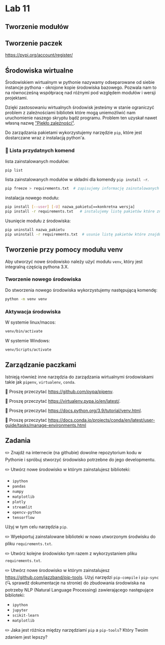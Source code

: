 # Lab 11

## Tworzenie modułów

## Tworzenie paczek


https://pypi.org/account/register/


## Środowiska wirtualne
Środowiskiem wirtualnym w pythonie nazywamy odseparowane od siebie instancje pythona - okrojone kopie środowiska bazowego. 
Pozwala nam to na równocześną współpracę nad różnymi pod względem modułów i wersji projektami. 

Dzięki zastosowaniu wirtualnych środowisk jesteśmy w stanie ograniczyć problem z zależnościami bibliotek które mogą uniemożliwić nam uruchomienie naszego skryptu bądź programu. Problem ten uzyskał nawet własną nazwę ["Piekło zależności"](https://pl.wikipedia.org/wiki/Piek%C5%82o_zale%C5%BCno%C5%9Bci).

Do zarządzania pakietami wykorzystujemy narzędzie `pip`, które jest dostarczane wraz z instalacją python'a.

### :memo: Lista przydatnych komend

lista zainstalowanych modułów:
```bash
pip list
```
lista zainstalowanych modułów w składni dla komendy `pip install -r`.
```bash
pip freeze > requirements.txt  # zapisujemy informację zainstalowanych modułach do pliku requirements.txt
```

instalacja nowego modułu:
```bash
pip install [--user] [-U] nazwa_pakietu[==konkretna wersja]
pip install -r requirements.txt   # instalujemy listę pakietów które znajdują się w pliku requirements.txt
```

Usunięcie modułu z środowiska:
```bash
pip uninstall nazwa_pakietu
pip uninstall -r requirements.txt  # usunie listę pakietów które znajdują się w pliku requirements.txt
```

## Tworzenie przy pomocy modułu venv
Aby utworzyć nowe środowisko należy użyć modułu `venv`, który jest integralną częścią pythona 3.X.

### Tworzenie nowego środowiska
Do stworzenia nowego środowiska wykorzystujemy następującą komendę:
```cmd
python -m venv venv
```
### Aktywacja środowiska
W systemie linux/macos:
```cmd
venv/bin/activate
```

W systemie Windows:
```cmd
venv/Scripts/activate
```

## Zarządzanie paczkami
Istnieją również inne narzędzia do zarządzania wirtualnymi środowiskami takie jak `pipenv`, `virtualenv`, `conda`.

📖 Proszę przeczytać https://github.com/pypa/pipenv.

📖 Proszę przeczytać https://virtualenv.pypa.io/en/latest/.

📖 Proszę przeczytać https://docs.python.org/3.9/tutorial/venv.html.

📖 Proszę przeczytać https://docs.conda.io/projects/conda/en/latest/user-guide/tasks/manage-environments.html

## Zadania

✏️ Znajdź na internecie (na githubie) dowolne repozytorium kodu w Pythonie i spróbuj stworzyć środowisko potrzebne do jego developmentu.

✏️ Utwórz nowe środowisko w którym zainstalujesz biblioteki: 
 * `ipython`
 * `pandas`
 * `numpy`
 * `matplotlib`
 * `plotly`
 * `streamlit`
 * `opencv-python`
 * `tensorflow`

Użyj w tym celu narzędzia `pip`.

✏️ Wyekportuj zainstalowane biblioteki w nowo utworzonym środwisku do pliku `requirements.txt`.

✏️ Utwórz kolejne środowisko tym razem z wykorzystaniem pliku `requirements.txt`.

✏️ Utwórz nowe środowisko w którym zainstalujesz https://github.com/jazzband/pip-tools. Użyj narzędzi `pip-compile` i `pip-sync` (🔍 sprawdź dokumentacje na stronie) do zbudowania środowiska na potrzeby NLP (Natural Language Processing) zawierającego następujące biblioteki:

* `ipython`
* `jupyter`
* `scikit-learn`
* `matplotlib`

✏️ Jaka jest różnica między narzędziami `pip` a `pip-tools`? Który Twoim zdaniem jest lepszy?
